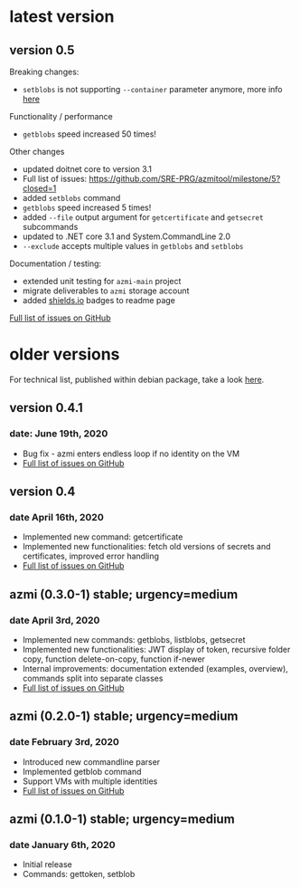 # latest version

## version 0.5 

Breaking changes:
* `setblobs` is not supporting `--container` parameter anymore, more info [here](docs/setblobs-container.md)

Functionality / performance
* `getblobs` speed increased 50 times!

Other changes
* updated doitnet core to version 3.1
* Full list of issues: https://github.com/SRE-PRG/azmitool/milestone/5?closed=1
* added `setblobs` command
* `getblobs` speed increased 5 times!
* added `--file` output argument for `getcertificate` and `getsecret` subcommands
* updated to .NET core 3.1 and System.CommandLine 2.0
* `--exclude` accepts multiple values in `getblobs` and `setblobs`

Documentation / testing:
* extended unit testing for `azmi-main` project
* migrate deliverables to `azmi` storage account
* added [shields.io](https://shields.io) badges to readme page

[Full list of issues on GitHub](https://github.com/SRE-PRG/azmitool/milestone/5?closed=1)

# older versions

For technical list, published within debian package, take a look [here](debian/changelog).

## version 0.4.1

### date: June 19th, 2020

* Bug fix - azmi enters endless loop if no identity on the VM
* [Full list of issues on GitHub](https://github.com/SRE-PRG/azmitool/milestone/6?closed=1)

## version 0.4

### date April 16th, 2020

* Implemented new command: getcertificate
* Implemented new functionalities: fetch old versions of secrets and certificates, improved error handling
* [Full list of issues on GitHub](https://github.com/SRE-PRG/azmitool/milestone/4?closed=1)

## azmi (0.3.0-1) stable; urgency=medium

### date April 3rd, 2020

* Implemented new commands: getblobs, listblobs, getsecret
* Implemented new functionalities: JWT display of token, recursive folder copy, function delete-on-copy, function if-newer
* Internal improvements: documentation extended (examples, overview), commands split into separate classes
* [Full list of issues on GitHub](https://github.com/SRE-PRG/azmitool/milestone/3?closed=1)

## azmi (0.2.0-1) stable; urgency=medium

### date February 3rd, 2020

* Introduced new commandline parser
* Implemented getblob command
* Support VMs with multiple identities
* [Full list of issues on GitHub](https://github.com/SRE-PRG/azmitool/milestone/1?closed=1)

## azmi (0.1.0-1) stable; urgency=medium

### date January 6th, 2020

* Initial release
* Commands: gettoken, setblob
